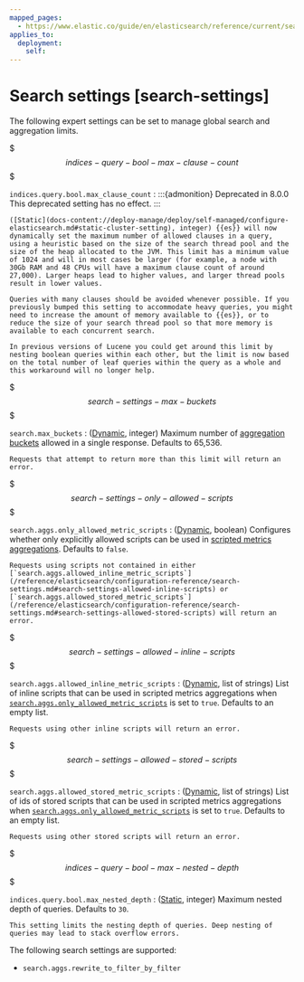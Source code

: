 ```yaml
---
mapped_pages:
  - https://www.elastic.co/guide/en/elasticsearch/reference/current/search-settings.html
applies_to:
  deployment:
    self:
---
```


# Search settings [search-settings]

The following expert settings can be set to manage global search and aggregation limits.

$$$indices-query-bool-max-clause-count$$$

`indices.query.bool.max_clause_count`
:   :::{admonition} Deprecated in 8.0.0
    This deprecated setting has no effect.
    :::

    ([Static](docs-content://deploy-manage/deploy/self-managed/configure-elasticsearch.md#static-cluster-setting), integer) {{es}} will now dynamically set the maximum number of allowed clauses in a query, using a heuristic based on the size of the search thread pool and the size of the heap allocated to the JVM. This limit has a minimum value of 1024 and will in most cases be larger (for example, a node with 30Gb RAM and 48 CPUs will have a maximum clause count of around 27,000). Larger heaps lead to higher values, and larger thread pools result in lower values.

    Queries with many clauses should be avoided whenever possible. If you previously bumped this setting to accommodate heavy queries, you might need to increase the amount of memory available to {{es}}, or to reduce the size of your search thread pool so that more memory is available to each concurrent search.

    In previous versions of Lucene you could get around this limit by nesting boolean queries within each other, but the limit is now based on the total number of leaf queries within the query as a whole and this workaround will no longer help.


$$$search-settings-max-buckets$$$

`search.max_buckets`
:   ([Dynamic](https://www.elastic.co/docs/api/doc/elasticsearch/operation/operation-cluster-put-settings), integer) Maximum number of [aggregation buckets](/reference/aggregations/bucket.md) allowed in a single response. Defaults to 65,536.

    Requests that attempt to return more than this limit will return an error.


$$$search-settings-only-allowed-scripts$$$

`search.aggs.only_allowed_metric_scripts`
:   ([Dynamic](https://www.elastic.co/docs/api/doc/elasticsearch/operation/operation-cluster-put-settings), boolean) Configures whether only explicitly allowed scripts can be used in [scripted metrics aggregations](/reference/aggregations/search-aggregations-metrics-scripted-metric-aggregation.md). Defaults to `false`.

    Requests using scripts not contained in either [`search.aggs.allowed_inline_metric_scripts`](/reference/elasticsearch/configuration-reference/search-settings.md#search-settings-allowed-inline-scripts) or [`search.aggs.allowed_stored_metric_scripts`](/reference/elasticsearch/configuration-reference/search-settings.md#search-settings-allowed-stored-scripts) will return an error.


$$$search-settings-allowed-inline-scripts$$$

`search.aggs.allowed_inline_metric_scripts`
:   ([Dynamic](https://www.elastic.co/docs/api/doc/elasticsearch/operation/operation-cluster-put-settings), list of strings) List of inline scripts that can be used in scripted metrics aggregations when [`search.aggs.only_allowed_metric_scripts`](#search-settings-only-allowed-scripts) is set to `true`. Defaults to an empty list.

    Requests using other inline scripts will return an error.


$$$search-settings-allowed-stored-scripts$$$

`search.aggs.allowed_stored_metric_scripts`
:   ([Dynamic](https://www.elastic.co/docs/api/doc/elasticsearch/operation/operation-cluster-put-settings), list of strings) List of ids of stored scripts that can be used in scripted metrics aggregations when [`search.aggs.only_allowed_metric_scripts`](#search-settings-only-allowed-scripts) is set to `true`. Defaults to an empty list.

    Requests using other stored scripts will return an error.


$$$indices-query-bool-max-nested-depth$$$

`indices.query.bool.max_nested_depth`
:   ([Static](docs-content://deploy-manage/deploy/self-managed/configure-elasticsearch.md#static-cluster-setting), integer) Maximum nested depth of queries. Defaults to `30`.

    This setting limits the nesting depth of queries. Deep nesting of queries may lead to stack overflow errors.

The following search settings are supported:

* `search.aggs.rewrite_to_filter_by_filter`


